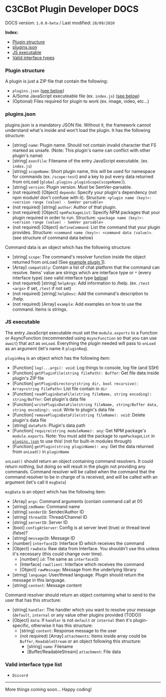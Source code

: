 # C3CBot Plugin Developer DOCS

DOCS version: `1.0.0-beta` / Last modified: `28/09/2020`

<strong>Index:</strong>
- [Plugin structure](#pluginstruct)
- [plugins.json](#pjson)
- [JS executable](#jsexec)
- [Valid interface types](#interfaceType)

<span name="pluginstruct"></span>
### Plugin structure

A plugin is just a ZIP file that contain the following:
- `plugins.json` ([see below](#pjson))
- A/Some JavaScript executeable file (ex. `index.js`) ([see below](#jsexec))
- (Optional) Files required for plugin to work (ex. image, video, etc...)

<span name="pjson"></span>
### plugins.json

plugins.json is a mandatory JSON file. Without it, the framework cannot understand what's inside and won't load the plugin.
It has the following structure:
- [string] `name`: Plugin name. Should not contain invalid character that FS marked as unsafe. (Note: This plugin's name can conflict with other plugin's name)
- [string] `execFile`: Filename of the entry JavaScript executable. (ex. `index.js`)
- [string] `scopeName`: Short plugin name, this will be used for namespace for commands (ex. `/scope:test`) and a key to put every data returned from onLoad (`global.plugins.pluginScope[scopeName]`).
- [string] `version`: Plugin version. Must be SemVer-parsable. 
- (not required) [Object] `depends`: Specify your plugin's dependency (not npm module! don't confuse with it). Structure: `<plugin name (key)>: <version range (value) - SemVer parsable>`
- (not required) [string] `author`: Author of that plugin.
- (not required) [Object] `npmPackageList`: Specify NPM packages that your plugin required in order to run. Structure: `<package name (key)>: <version range (value) - SemVer parsable>`
- (not required) [Object] `defineCommand`: List the command that your plugin provides. Structure: `<command name (key)>: <command data (value)>`. (see structure of command data below)

Command data is an object which has the following structure:
- [string] `scope`: The command's resolver function inside the object returned from onLoad (See [example plugin 1](https://github.com/c3cbot/c3cbot_example_plugin_1/)).
- [Array<string>] `compatibly`: Contain a list of chat platform that the command can resolve. Items' value are strings which are interface type or `*` (every interface type) (see valid interface type [below](#interfaceType))
- (not required) [string] `helpArgs`: Add information to /help. (ex. `/test <args>` if set, `/test` if not set)
- (not required) [string] `helpDesc`: Add the command's description to /help.
- (not required) [Array] `example`: Add examples on how to use the command. Items is strings.

<span name="jsexec"></span>
### JS executable

The entry JavaScript executable must set the `module.exports` to a Function or AsyncFunction (recommended using `AsyncFunction` so that you can use `await`) that act as `onLoad`.
Everything the plugin needed will pass to `onLoad` as an argument (let's name it `pluginReq`).

`pluginReq` is an object which has the following item:
- [Function] `log(...args): void`: Log things to console, log file (and SSH)
- [Function] `getPluginFile(string filePath): Buffer`: Get file data inside plugin's ZIP file
- [Function] `getPluginDirectory(string dir, bool recursive): Array<string FilePath>`: List file contain in `dir`
- [Function] `readPluginDataFile(string fileName, string encoding): string/Buffer`: Get plugin's data file
- [Function] `writePluginDataFile(string fileName, string/Buffer data, string encoding): void`: Write to plugin's data file
- [Function] `removePluginDataFile(string fileName): void`: Delete plugin's data file
- [string] `dataPath`: Plugin's data path
- [Function] `require(string moduleName): any`: Get NPM package's `module.exports`. Note: You must add the package to `npmPackageList` in [`plugins.json`](#pjson) to use this! (not for built-in modules through)
- [Function] `getPlugin(string pluginName): any`: Get the data returned from `onLoad()` in `pluginName`

`onLoad()` should return an object containing command resolvers. It could return nothing, but doing so will result in the plugin not providing any commands.
Command resolver will be called when the command that the command resolver to be in charge of is received, and will be called with an argument (let's call it `msgData`)

`msgData` is an object which has the following item:
- [Array<string>] `args`: Command arguments (contain command call at 0!)
- [string] `cmdName`: Command name
- [string] `senderID`: Sender/Author ID
- [string] `threadID`: Thread/Channel ID
- [string] `serverID`: Server ID
- [bool] `configAtServer`: Config is at server level (true) or thread level (false)?
- [string] `messageID`: Message ID
- [number] `interfaceID`: Interface ID which receives the command
- [Object] `rawData`: Raw data from Interface. You shouldn't use this unless it's necessary (this could change over time).
  - [number] `id`: The same as `interfaceID`
  - [Interface] `rawClient`: Interface which receives the command
  - [Object] `rawMessage`: Message from the underlying library
- [string] `language`: User/thread language. Plugin should return the message in this language.
- [string] `content`: Message content

Command resolver should return an object containing what to send to the user that has this structure:
- [string] `handler`: The handler which you want to resolve your message (`default`, `internal` or any value other plugins provided (TODO))
- [Object] `data`: If `handler` is not `default` or `internal` then it's plugin-specific, otherwise it has this structure:
  - [string] `content`: Response message to the user
  - (not required) [Array] `attachments`: Items inside array could be `Buffer`, `ReadableStream` or an object following this structure:
    - [string] `name`: Filename
    - [Buffer/ReadableStream] `attachment`: File data

<span name="interfaceType"></span>
### Valid interface type list
- `Discord`

<hr>
More things coming soon... Happy coding!
